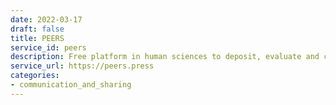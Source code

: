```yaml
---
date: 2022-03-17
draft: false
title: PEERS
service_id: peers
description: Free platform in human sciences to deposit, evaluate and curate articles
service_url: https://peers.press
categories:
- communication_and_sharing
---
```



